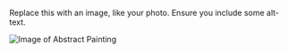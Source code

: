 Replace this with an image, like your photo. Ensure you include some alt-text.

![Image of Abstract Painting](https://unsplash.com/photos/8uZPynIu-rQ)
